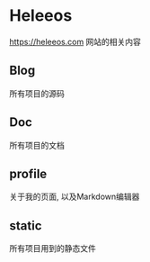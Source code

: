 # Heleeos
https://heleeos.com 网站的相关内容

## Blog

所有项目的源码

## Doc

所有项目的文档

## profile

关于我的页面, 以及Markdown编辑器

## static

所有项目用到的静态文件